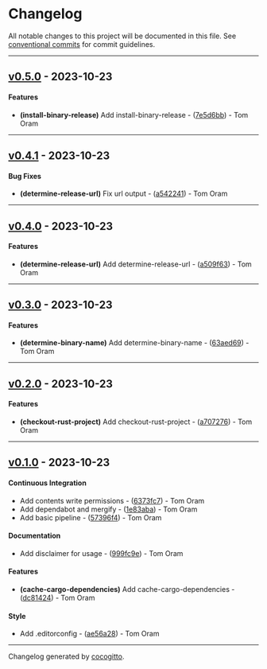 # Changelog
All notable changes to this project will be documented in this file. See [conventional commits](https://www.conventionalcommits.org/) for commit guidelines.

- - -
## [v0.5.0](https://github.com/tomphp/github-actions/compare/v0.4.1..v0.5.0) - 2023-10-23
#### Features
- **(install-binary-release)** Add install-binary-release - ([7e5d6bb](https://github.com/tomphp/github-actions/commit/7e5d6bb83b9f5dd95bb53ff899028cffe69e5c15)) - Tom Oram

- - -

## [v0.4.1](https://github.com/tomphp/github-actions/compare/v0.4.0..v0.4.1) - 2023-10-23
#### Bug Fixes
- **(determine-release-url)** Fix url output - ([a542241](https://github.com/tomphp/github-actions/commit/a542241bee5a1833b2eb134cdad58e72cc4c9dcd)) - Tom Oram

- - -

## [v0.4.0](https://github.com/tomphp/github-actions/compare/v0.3.0..v0.4.0) - 2023-10-23
#### Features
- **(determine-release-url)** Add determine-release-url - ([a509f63](https://github.com/tomphp/github-actions/commit/a509f633c37865ad66dcdbe56b5f5c34b267925a)) - Tom Oram

- - -

## [v0.3.0](https://github.com/tomphp/github-actions/compare/v0.2.0..v0.3.0) - 2023-10-23
#### Features
- **(determine-binary-name)** Add determine-binary-name - ([63aed69](https://github.com/tomphp/github-actions/commit/63aed695440fa63fe8d6a03432c237d63bcac6ad)) - Tom Oram

- - -

## [v0.2.0](https://github.com/tomphp/github-actions/compare/v0.1.0..v0.2.0) - 2023-10-23
#### Features
- **(checkout-rust-project)** Add checkout-rust-project - ([a707276](https://github.com/tomphp/github-actions/commit/a707276d6f5249ab8e95164fe525263c8bcf36f5)) - Tom Oram

- - -

## [v0.1.0](https://github.com/tomphp/github-actions/compare/28d9d0aebb426d0c8a21bc3e3e4904ffadb7ef50..v0.1.0) - 2023-10-23
#### Continuous Integration
- Add contents write permissions - ([6373fc7](https://github.com/tomphp/github-actions/commit/6373fc71d731f64eba8bd80ff5dc0f102d889d55)) - Tom Oram
- Add dependabot and mergify - ([1e83aba](https://github.com/tomphp/github-actions/commit/1e83aba5f88ece5fac227115033ed5e24bab6ad1)) - Tom Oram
- Add basic pipeline - ([57396f4](https://github.com/tomphp/github-actions/commit/57396f4d0a348b871817a9566b4c0adef1cd8917)) - Tom Oram
#### Documentation
- Add disclaimer for usage - ([999fc9e](https://github.com/tomphp/github-actions/commit/999fc9e6e0eba550b4efb89354262b6a6737a160)) - Tom Oram
#### Features
- **(cache-cargo-dependencies)** Add cache-cargo-dependencies - ([dc81424](https://github.com/tomphp/github-actions/commit/dc814241ecaa52ec1c4de3371e3281049cb797ab)) - Tom Oram
#### Style
- Add .editorconfig - ([ae56a28](https://github.com/tomphp/github-actions/commit/ae56a28a0eab8c76b86973dfc09f9d2d61932348)) - Tom Oram

- - -

Changelog generated by [cocogitto](https://github.com/cocogitto/cocogitto).